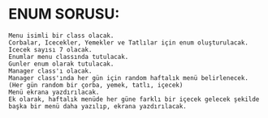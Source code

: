 # ENUM SORUSU:
    Menu isimli bir class olacak. 
    Corbalar, Icecekler, Yemekler ve Tatlılar için enum oluşturulacak.
    Icecek sayısı 7 olacak.
    Enumlar menu classında tutulacak.
    Gunler enum olarak tutulacak.
    Manager class'ı olacak.
    Manager class'ında her gün için random haftalık menü belirlenecek.
    (Her gün random bir çorba, yemek, tatlı, içecek)
    Menü ekrana yazdırılacak.
    Ek olarak, haftalık menüde her güne farklı bir içecek gelecek şekilde
    başka bir menü daha yazılıp, ekrana yazdırılacak.
    
